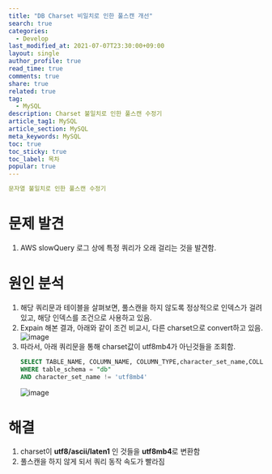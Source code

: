 ```yaml
---
title: "DB Charset 비일치로 인한 풀스캔 개선"
search: true
categories:
  - Develop
last_modified_at: 2021-07-07T23:30:00+09:00
layout: single
author_profile: true
read_time: true
comments: true
share: true
related: true
tag:
  - MySQL
description: Charset 불일치로 인한 풀스캔 수정기
article_tag1: MySQL
article_section: MySQL
meta_keywords: MySQL
toc: true
toc_sticky: true
toc_label: 목차
popular: true
---
```


```yaml
문자열 불일치로 인한 풀스캔 수정기
```

# 문제 발견

1. AWS slowQuery 로그 상에 특정 쿼리가 오래 걸리는 것을 발견함.

# 원인 분석

1. 해당 쿼리문과 테이블을 살펴보면, 풀스캔을 하지 않도록 정상적으로 인덱스가 걸려있고, 해당 인덱스를 조건으로 사용하고 있음.
1. Expain 해본 결과, 아래와 같이 조건 비교시, 다른 charset으로 convert하고 있음.
    ![image](/assets/image/slow_query/convert.png)
1. 따라서, 아래 쿼리문을 통해 charset값이 utf8mb4가 아닌것들을 조회함.
    ```sql
    SELECT TABLE_NAME, COLUMN_NAME, COLUMN_TYPE,character_set_name,COLLATION_NAME FROM information_schema.`COLUMNS` C
    WHERE table_schema = "db"
    AND character_set_name != 'utf8mb4'
    ```
    ![image](/assets/image/slow_query/charset.png)

# 해결

1. charset이 **utf8/ascii/laten1** 인 것들을 **utf8mb4**로 변환함
1. 풀스캔을 하지 않게 되서 쿼리 동작 속도가 빨라짐
